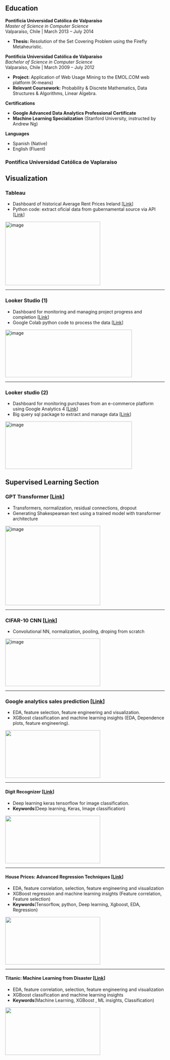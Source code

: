 ## Education

**Pontificia Universidad Católica de Valparaíso**  
*Master of Science in Computer Science*  
Valparaíso, Chile | March 2013 – July 2014  
- **Thesis:** Resolution of the Set Covering Problem using the Firefly Metaheuristic.

**Pontificia Universidad Católica de Valparaíso**  
*Bachelor of Science in Computer Science*  
Valparaíso, Chile | March 2009 – July 2012  
- **Project:** Application of Web Usage Mining to the EMOL.COM web platform (K-means)
- **Relevant Coursework:** Probability & Discrete Mathematics, Data Structures & Algorithms, Linear Algebra.

**Certifications**  
- **Google Advanced Data Analytics Professional Certificate**
- **Machine Learning Specialization** (Stanford University, instructed by Andrew Ng)

**Languages**  
- Spanish (Native)
- English (Fluent)

### Pontifica Universidad Católica de Vaplaraíso

## Visualization

### Tableau
* Dashboard of historical Average Rent Prices Ireland [[Link](https://public.tableau.com/app/profile/jose.miguel.vilches.fierro/viz/RTBAverageMonthlyRentIreland/Dasboard_1_test#1)]
* Python code: extract oficial data from gubernamental source via API [[Link](https://github.com/jvilchesf/Housing_rent_Ireland/blob/main/MainHouseCso.py)]
<img alt="image" src="https://github.com/user-attachments/assets/ba29a95d-d5f3-4989-8c16-70467c1177e5" width="300" height="200">

---

### Looker Studio (1)
* Dashboard for monitoring and managing project progress and completion [[Link](https://lookerstudio.google.com/u/0/reporting/c99bad04-bbd4-44e1-8769-0fe71caa2389/page/zjL3D])]
* Google Colab python code to process the data [[Link](https://github.com/jvilchesf/Portfolio/blob/main/QC_Dashboard_qc_list.ipynb)]
<img alt="image" src="https://github.com/user-attachments/assets/cbb33c51-0da9-452f-9eff-905010ded324" width="400" height="150">

---

### Looker studio (2)
* Dashboard for monitoring purchases from an e-commerce platform using Google Analytics 4 [[Link](https://lookerstudio.google.com/u/0/reporting/cdc372da-515a-4510-9c68-ed8da67b1d63/page/p_13p464yedd)]
* Big query sql package to extract and manage data [[Link](https://github.com/jvilchesf/Portfolio/blob/main/Ga4_sales_dashboard.sql)]
  
<img alt="image" src="https://github.com/user-attachments/assets/eadffa08-e05c-4fe0-abf2-7be4606e3cde" width="400" height="150">







## Supervised Learning Section

### GPT Transformer [[Link](https://colab.research.google.com/drive/1_qkPVUbBRO242l33qleRSpLnZEhrMC8I#scrollTo=eYC9OW5qfDHk)]
* Transformers, normalization, residual connections, dropout
* Generating Shakespearean text using a trained model with transformer architecture
<img alt="image" src="https://github.com/user-attachments/assets/a358fda6-da1f-4039-a2a9-8d182c051c82" width = "300" height = "250">


---

### CIFAR-10 CNN [[Link](https://github.com/jvilchesf/Learning/blob/main/CIFAR-10%20CNN/script/main_v8_augmentation.ipynb)]
* Convolutional NN, normalization, pooling, droping from scratch
<img alt="image" src="https://github.com/user-attachments/assets/b6f39e71-e218-4c5d-8672-93eff5993167" width = "300" height = "150">


---

### Google analytics sales prediction [[Link](https://www.kaggle.com/code/josmiguelvilches/ga4-sales-prediction)]
* EDA, feature selection, feature engineering and visualization.
* XGBoost classification and machine learning insights (EDA, Dependence plots, feature engineering).
<img src="https://encrypted-tbn0.gstatic.com/images?q=tbn:ANd9GcSu08cbidI6CeKKU1U_Elvnln-P1REVokkiZg&s" width = "300" height = "150">


---


#### Digit Recognizer [[Link](https://www.kaggle.com/code/josmiguelvilches/digit-recognition)]
* Deep learning keras tensorflow for image classification. 
* **Keywords**(Deep learning, Keras, Image classification)
<img src="https://repository-images.githubusercontent.com/459411579/19db8877-2322-4ec0-a6aa-415da84b6248" width = "300" height = "150">
  
---


 #### House Prices: Advanced Regression Techniques [[Link](https://www.kaggle.com/code/josmiguelvilches/house-prices-regression)]
* EDA, feature correlation, selection, feature engineering and visualization
* XGBoost regression and machine learning insights (Feature correlation, Feature selection)
* **Keywords**(Tensorflow, python, Deep learning, Xgboost, EDA, Regression)
<img src="https://www.yourmoney.com/wp-content/uploads/sites/3/2022/07/house-prices-scaled.jpg" width="300" height="150">

---

#### Titanic: Machine Learning from Disaster [[Link](https://www.kaggle.com/code/josmiguelvilches/titanic)]
* EDA, feature correlation, selection, feature engineering and visualization
* XGBoost classification and machine learning insights
* **Keywords**(Machine Learning, XGBoost , ML insights, Classification)
<img src="https://png.pngtree.com/thumb_back/fh260/background/20230516/pngtree-titanic-is-a-big-old-ship-in-the-water-image_2572380.jpg" width="300" height="150">

